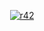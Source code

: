 <center>

<a href="https://ibb.co/Wc2jQNm"><img src="https://i.ibb.co/cNrVPK4/r42.png" alt="r42" border="0"></a>

</center>
